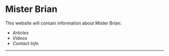 # Mister Brian


This website will contain information about Mister Brian:
- *Articles*
- *Videos*
- *Contact Info* 


---
